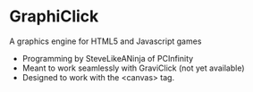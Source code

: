 GraphiClick
===========

A graphics engine for HTML5 and Javascript games

* Programming by SteveLikeANinja of PCInfinity
* Meant to work seamlessly with GraviClick (not yet available)
* Designed to work with the &lt;canvas&gt; tag.
